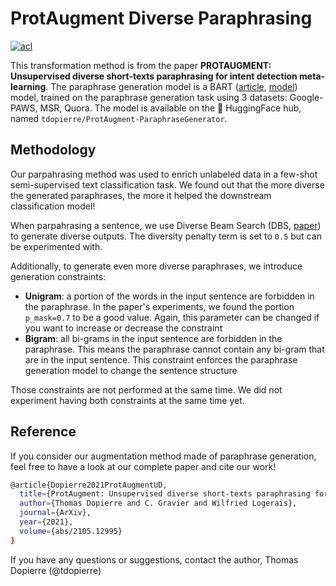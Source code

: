 # ProtAugment Diverse Paraphrasing

[![acl](http://img.shields.io/badge/ACL-2021-f31f32)](https://arxiv.org/abs/2105.12995)

This transformation method is from the paper **PROTAUGMENT: Unsupervised diverse short-texts paraphrasing for intent detection meta-learning**. The paraphrase generation model is a BART ([article](https://ai.facebook.com/research/publications/bart-denoising-sequence-to-sequence-pre-training-for-natural-language-generation-translation-and-comprehension/), [model](https://huggingface.co/facebook/bart-base)) model, trained on the paraphrase generation task using 3 datasets: Google-PAWS, MSR, Quora. The model is available on the 🤗 HuggingFace hub, named `tdopierre/ProtAugment-ParaphraseGenerator`.

## Methodology

Our parpahrasing method was used to enrich unlabeled data in a few-shot semi-supervised text classification task. We found out that the more diverse the generated paraphrases, the more it helped the downstream classification model!
 
When parpahrasing a sentence, we use Diverse Beam Search (DBS, [paper](https://arxiv.org/abs/161.02424)) to generate diverse outputs. The diversity penalty term is set to `0.5` but can be experimented with. 

Additionally, to generate even more diverse paraphrases, we introduce generation constraints:

- **Unigram**: a portion of the words in the input sentence are forbidden in the paraphrase. In the paper's experiments, we found the portion `p_mask=0.7` to be a good value. Again, this parameter can be changed if you want to increase or decrease the constraint
- **Bigram**: all bi-grams in the input sentence are forbidden in the paraphrase. This means the paraphrase cannot contain any bi-gram that are in the input sentence. This constraint enforces the paraphrase generation model to change the sentence structure

Those constraints are not performed at the same time. We did not experiment having both constraints at the same time yet.

## Reference

If you consider our augmentation method made of paraphrase generation, feel free to have a look at our complete paper and cite our work!

```bash
@article{Dopierre2021ProtAugmentUD,
  title={ProtAugment: Unsupervised diverse short-texts paraphrasing for intent detection meta-learning},
  author={Thomas Dopierre and C. Gravier and Wilfried Logerais},
  journal={ArXiv},
  year={2021},
  volume={abs/2105.12995}
}
```

If you have any questions or suggestions, contact the author, Thomas Dopierre (@tdopierre)
